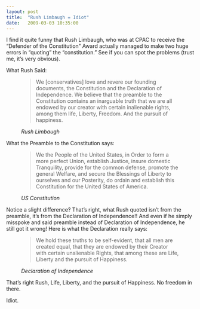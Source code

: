 ```yaml
---
layout: post
title:  "Rush Limbaugh = Idiot"
date:   2009-03-03 10:35:00
---
```

I find it quite funny that Rush Limbaugh, who was at CPAC to receive the “Defender of the Constitution” Award actually managed to make two huge errors in “quoting” the “constitution.” See if you can spot the problems (trust me, it’s very obvious).

What Rush Said:

<figure class="quote">
    <blockquote>
        <p>We [conservatives] love and revere our founding documents, the Constitution and the Declaration of Independence. We believe that the preamble to the Constitution contains an inarguable truth that we are all endowed by our creator with certain inalienable rights, among them life, Liberty, Freedom. And the pursuit of happiness.</p>
    </blockquote>
    <figcaption class="source"><cite>Rush Limbaugh</cite></figcaption>
</figure>

What the Preamble to the Constitution says:

<figure class="quote">
    <blockquote>
        <p>We the People of the United States, in Order to form a more perfect Union, establish Justice, insure domestic Tranquility, provide for the common defense, promote the general Welfare, and secure the Blessings of Liberty to ourselves and our Posterity, do ordain and establish this Constitution for the United States of America.</p>
    </blockquote>
    <figcaption class="source"><cite>US Constitution</cite></figcaption>
</figure>

Notice a slight difference? That’s right, what Rush quoted isn’t from the preamble, it’s from the Declaration of Independence!! And even if he simply misspoke and said preamble instead of Declaration of Independence, he still got it wrong! Here is what the Declaration really says:

<figure class="quote">
    <blockquote>
        <p>We hold these truths to be self-evident, that all men are created equal, that they are endowed by their Creator with certain unalienable Rights, that among these are Life, Liberty and the pursuit of Happiness.</p>
    </blockquote>
    <figcaption class="source"><cite>Declaration of Independence</cite></figcaption>
</figure>

That’s right Rush, Life, Liberty, and the pursuit of Happiness. No freedom in there.

Idiot.
